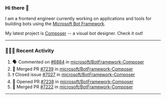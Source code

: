 ### Hi there 👋

I am a frontend engineer currently working on applications and tools for building bots using the [Microsoft Bot Framework](https://dev.botframework.com/).

My latest project is [Composer](https://github.com/microsoft/BotFramework-Composer) -- a visual bot designer. Check it out!

---

### 👨🏻‍💻 Recent Activity

<!--START_SECTION:activity-->
1. 🗣 Commented on [#6884](https://github.com/microsoft/BotFramework-Composer/issues/6884) in [microsoft/BotFramework-Composer](https://github.com/microsoft/BotFramework-Composer)
2. 🎉 Merged PR [#7239](https://github.com/microsoft/BotFramework-Composer/pull/7239) in [microsoft/BotFramework-Composer](https://github.com/microsoft/BotFramework-Composer)
3. ❗️ Closed issue [#7027](https://github.com/microsoft/BotFramework-Composer/issues/7027) in [microsoft/BotFramework-Composer](https://github.com/microsoft/BotFramework-Composer)
4. 💪 Opened PR [#7238](https://github.com/microsoft/BotFramework-Composer/pull/7238) in [microsoft/BotFramework-Composer](https://github.com/microsoft/BotFramework-Composer)
5. 🎉 Merged PR [#7222](https://github.com/microsoft/BotFramework-Composer/pull/7222) in [microsoft/BotFramework-Composer](https://github.com/microsoft/BotFramework-Composer)
<!--END_SECTION:activity-->

---

<!--
**a-b-r-o-w-n/a-b-r-o-w-n** is a ✨ _special_ ✨ repository because its `README.md` (this file) appears on your GitHub profile.

Here are some ideas to get you started:

- 🔭 I’m currently working on ...
- 🌱 I’m currently learning ...
- 👯 I’m looking to collaborate on ...
- 🤔 I’m looking for help with ...
- 💬 Ask me about ...
- 📫 How to reach me: ...
- 😄 Pronouns: ...
- ⚡ Fun fact: ...
-->
